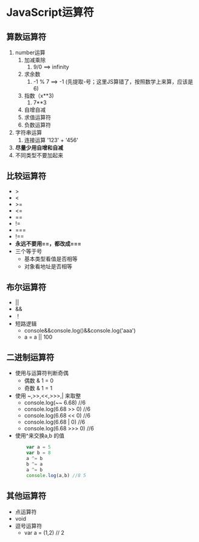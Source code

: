# JavaScript运算符

## 算数运算符

1. number运算
   1. 加减乘除
      1. 9/0 ==> infinity
   2. 求余数
      1. -1 % 7 ==> -1 (先提取-号；这里JS算错了，按照数学上来算，应该是6)
   3. 指数（x**3)
      1. 7**3 
   4. 自增自减
   5. 求值运算符
   6. 负数运算符
2. 字符串运算
   1. 连接运算  '123' + '456'
3. **尽量少用自增和自减**
4. 不同类型不要加起来

## 比较运算符

* \>
* <
* \>=
* <=
* ==
* !=
* ===
* !==
* **永远不要用==，都改成===**
* 三个等于号
  * 基本类型看值是否相等
  * 对象看地址是否相等

## 布尔运算符

* ||
* &&
* ！
* 短路逻辑
  * console&&console.log()&&console.log('aaa')
  * a = a || 100

## 二进制运算符


* 使用与运算符判断奇偶
  * 偶数 & 1 = 0
  * 奇数 & 1 = 1
* 使用 ~,>>,<<,>>>,| 来取整
  * console.log(~~ 6.68) //6
  * console.log(6.68 >> 0) //6
  * console.log(6.68 << 0) //6
  * console.log(6.68 | 0) //6
  * console.log(6.68 >>> 0) //6
* 使用^来交换a,b 的值
    ```JavaScript
        var a = 5
        var b = 8
        a ^= b
        b ^= a
        a ^= b
        console.log(a,b) //8 5
    ```

## 其他运算符

* 点运算符
* void
* 逗号运算符
  * var a = (1,2)  // 2


